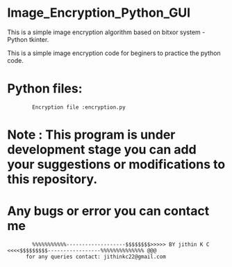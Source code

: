 # Image_Encryption_Python_GUI
This is a simple image encryption algorithm based on bitxor system - Python tkinter.


This is a simple image encryption code for beginers to practice the python code.

   # Python files:
   
            Encryption file :encryption.py
            
   # Note : This program is under development stage you can add your suggestions or modifications to this repository.
   #        Any bugs or error you can contact me
            
            
            
            %%%%%%%%%%%-------------------$$$$$$$$>>>>> BY jithin K C <<<<$$$$$$$$$-----------------%%%%%%%%%%%%%% @@@ 
          for any queries contact: jithinkc22@gmail.com
